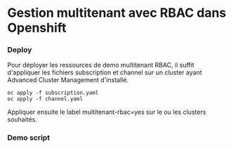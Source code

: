 # Gestion multitenant avec RBAC dans Openshift


### Deploy 

Pour déployer les ressources de demo multitenant RBAC, il suffit d'appliquer les fichiers subscription et channel sur un cluster ayant Advanced Cluster Management d'installé. 

``` 
oc apply -f subscription.yaml
oc apply -f channel.yaml
```

Appliquer ensuite le label multitenant-rbac=yes sur le ou les clusters souhaités. 

### Demo script

